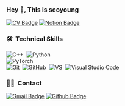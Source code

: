 ### Hey 👋, This is seoyoung

[![CV Badge](https://img.shields.io/badge/-CV-blue?style=flat&logoColor=white&link=https://sy-note-0.tistory.com/12)](https://sy-note-0.tistory.com/12) 
[![Notion Badge](https://img.shields.io/badge/-Porfolio-yellow?style=flat&logo=Notion&logoColor=white&link=https://www.notion.so/Algorithm-Engineer-c865496864e442c99b1be1d027639967)](https://www.notion.so/Algorithm-Engineer-c865496864e442c99b1be1d027639967) 

### 🛠 &nbsp;Technical Skills
![C++](https://img.shields.io/badge/-C++-05122A?logo=c%2B%2B&style=flat)&nbsp;
![Python](https://img.shields.io/badge/-Python-05122A?logo=Python&style=flat)<br>
![PyTorch](https://img.shields.io/badge/-PyTorch-05122A?logo=PyTorch&style=flat)<br>
![Git](https://img.shields.io/badge/-Git-05122A?style=flat&logo=git)&nbsp;
![GitHub](https://img.shields.io/badge/-GitHub-05122A?style=flat&logo=github)&nbsp;
![VS](https://img.shields.io/badge/-VisualStudio-05122A?style=flat&logo=visual-studio)&nbsp;
![Visual Studio Code](https://img.shields.io/badge/-Visual%20Studio%20Code-05122A?style=flat&logo=visual-studio-code&logoColor=007ACC)&nbsp;

### 🤝🏻 &nbsp;Contact
[![Gmail Badge](https://img.shields.io/badge/-bestseo02@gmail.com-c14438?style=flat&logo=Gmail&logoColor=white&link=mailto:bestseo02@gmail.com)](mailto:bestseo02@gmail.com) [![Github Badge](https://img.shields.io/badge/-kimseoyoung-grey?style=flat&logo=github&logoColor=white&link=https://github.com/kimseoyoung/)](https://www.github.com/kimseoyoung/) 

<!--
**kim-seoyoung/kim-seoyoung** is a ✨ _special_ ✨ repository because its `README.md` (this file) appears on your GitHub profile.

Here are some ideas to get you started:

- 🔭 I’m currently working on ...
- 🌱 I’m currently learning ...
- 👯 I’m looking to collaborate on ...
- 🤔 I’m looking for help with ...
- 💬 Ask me about ...
- 📫 How to reach me: ...
- 😄 Pronouns: ...
- ⚡ Fun fact: ...
-->

